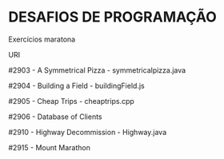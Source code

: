 # DESAFIOS DE PROGRAMAÇÃO
Exercícios maratona

URI

#2903 - A Symmetrical Pizza - symmetricalpizza.java

#2904 - Building a Field - buildingField.js

#2905 - Cheap Trips - cheaptrips.cpp

#2906 - Database of Clients

#2910 - Highway Decommission - Highway.java

#2915 - Mount Marathon
